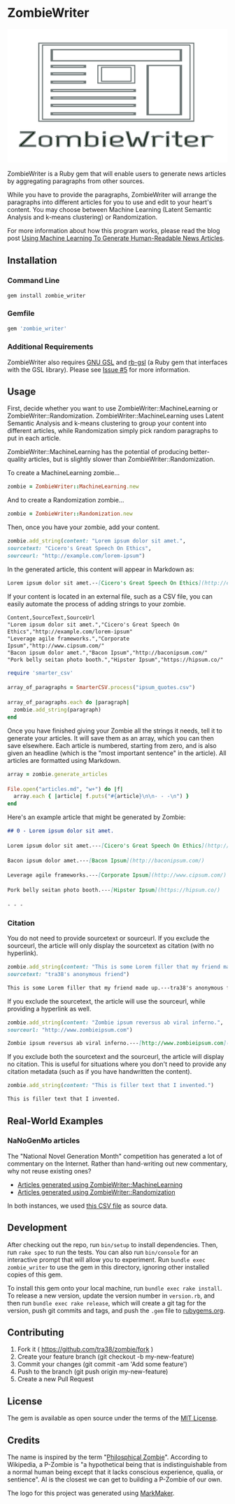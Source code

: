 # ZombieWriter

![Logo](zombie_writer_logo.png)

ZombieWriter is a Ruby gem that will enable users to generate news articles by aggregating paragraphs from other sources.

While you have to provide the paragraphs, ZombieWriter will arrange the paragraphs into different articles for you to use and edit to your heart's content. You may choose between Machine Learning (Latent Semantic Analysis and k-means clustering) or Randomization.

For more information about how this program works, please read the blog post [Using Machine Learning To Generate Human-Readable News Articles](https://dev.to/tra/using-machine-learning-to-generate-human-readable-news-articles).

## Installation

### Command Line

```
gem install zombie_writer
```

### Gemfile

```ruby
gem 'zombie_writer'
```

### Additional Requirements
ZombieWriter also requires [GNU GSL](http://www.gnu.org/software/gsl) and [rb-gsl](https://rubygems.org/gems/rb-gsl) (a Ruby gem that interfaces with the GSL library). Please see [Issue #5](https://github.com/tra38/ZombieWriter/issues/5) for more information.

## Usage
First, decide whether you want to use ZombieWriter::MachineLearning or ZombieWriter::Randomization. ZombieWriter::MachineLearning uses Latent Semantic Analysis and k-means clustering to group your content into different articles, while Randomization simply pick random paragraphs to put in each article.

ZombieWriter::MachineLearning has the potential of producing better-quality articles, but is slightly slower than ZombieWriter::Randomization.

To create a MachineLearning zombie...
```ruby
zombie = ZombieWriter::MachineLearning.new
```

And to create a Randomization zombie...
```ruby
zombie = ZombieWriter::Randomization.new
```

Then, once you have your zombie, add your content.
```ruby
zombie.add_string(content: "Lorem ipsum dolor sit amet.",
sourcetext: "Cicero's Great Speech On Ethics",
sourceurl: "http://example.com/lorem-ipsum")
```

In the generated article, this content will appear in Markdown as:
```markdown
Lorem ipsum dolor sit amet.--[Cicero's Great Speech On Ethics](http://example.com/lorem-ipsum)
```

If your content is located in an external file, such as a CSV file, you can easily automate the process of adding strings to your zombie.

```csv
Content,SourceText,SourceUrl
"Lorem ipsum dolor sit amet.","Cicero's Great Speech On Ethics","http://example.com/lorem-ipsum"
"Leverage agile frameworks.","Corporate Ipsum","http://www.cipsum.com/"
"Bacon ipsum dolor amet.","Bacon Ipsum","http://baconipsum.com/"
"Pork belly seitan photo booth.","Hipster Ipsum","https://hipsum.co/"
```

```ruby
require 'smarter_csv'

array_of_paragraphs = SmarterCSV.process("ipsum_quotes.csv")

array_of_paragraphs.each do |paragraph|
  zombie.add_string(paragraph)
end
```

Once you have finished giving your Zombie all the strings it needs, tell it to generate your articles. It will save them as an array, which you can then save elsewhere. Each article is numbered, starting from zero, and is also given an headline (which is the "most important sentence" in the article). All articles are formatted using Markdown.

```ruby
array = zombie.generate_articles

File.open("articles.md", "w+") do |f|
  array.each { |article| f.puts("#{article}\n\n- - -\n") }
end
```

Here's an example article that might be generated by Zombie:

```markdown
## 0 - Lorem ipsum dolor sit amet.

Lorem ipsum dolor sit amet.---[Cicero's Great Speech On Ethics](http://example.com/lorem-ipsum)

Bacon ipsum dolor amet.---[Bacon Ipsum](http://baconipsum.com/)

Leverage agile frameworks.---[Corporate Ipsum](http://www.cipsum.com/)

Pork belly seitan photo booth.---[Hipster Ipsum](https://hipsum.co/)

- - -
```

### Citation
You do not need to provide sourcetext or sourceurl. If you exclude the sourceurl, the article will only display the sourcetext as citation (with no hyperlink).

```ruby
zombie.add_string(content: "This is some Lorem filler that my friend made up.",
sourcetext: "tra38's anonymous friend")
```

```markdown
This is some Lorem filler that my friend made up.---tra38's anonymous friend
```

If you exclude the sourcetext, the article will use the sourceurl, while providing a hyperlink as well.

```ruby
zombie.add_string(content: "Zombie ipsum reversus ab viral inferno.",
sourceurl: "http://www.zombieipsum.com")
```

```markdown
Zombie ipsum reversus ab viral inferno.---[http://www.zombieipsum.com](http://www.zombieipsum.com)
```

If you exclude both the sourcetext and the sourceurl, the article will display no citation. This is useful for situations where you don't need to provide any citation metadata (such as if you have handwritten the content).
```ruby
zombie.add_string(content: "This is filler text that I invented.")
```

```markdown
This is filler text that I invented.
```

## Real-World Examples

### NaNoGenMo articles
The "National Novel Generation Month" competition has generated a lot of commentary on the Internet. Rather than hand-writing out new commentary, why not reuse existing ones?

- [Articles generated using ZombieWriter::MachineLearning](https://gist.github.com/tra38/aa7e9c63708f6e21c32db5c3616162b5)
- [Articles generated using ZombieWriter::Randomization](https://gist.github.com/tra38/a65408790642560498aa1d40a05be9fe)

In both instances, we used [this CSV file](https://gist.github.com/tra38/805003ef51ff63093b3c2775f161ce3c) as source data.

## Development

After checking out the repo, run `bin/setup` to install dependencies. Then, run `rake spec` to run the tests. You can also run `bin/console` for an interactive prompt that will allow you to experiment. Run `bundle exec zombie_writer` to use the gem in this directory, ignoring other installed copies of this gem.

To install this gem onto your local machine, run `bundle exec rake install`. To release a new version, update the version number in `version.rb`, and then run `bundle exec rake release`, which will create a git tag for the version, push git commits and tags, and push the `.gem` file to [rubygems.org](https://rubygems.org).

## Contributing

1. Fork it ( https://github.com/tra38/zombie/fork )
2. Create your feature branch (git checkout -b my-new-feature)
3. Commit your changes (git commit -am 'Add some feature')
4. Push to the branch (git push origin my-new-feature)
5. Create a new Pull Request

## License

The gem is available as open source under the terms of the [MIT License](http://opensource.org/licenses/MIT).

## Credits
The name is inspired by the term "[Philosphical Zombie](https://en.wikipedia.org/wiki/Philosophical_zombie)". According to Wikipedia, a P-Zombie is "a hypothetical being that is indistinguishable from a normal human being except that it lacks conscious experience, qualia, or sentience". AI is the closest we can get to building a P-Zombie of our own.

The logo for this project was generated using [MarkMaker](http://emblemmatic.org/markmaker/#/).